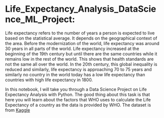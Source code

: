 # Life_Expectancy_Analysis_DataScience_ML_Project:
Life expectancy refers to the number of years a person is expected to live based on the statistical average. It depends on the geographical context of the area. Before the modernization of the world, life expectancy was around 30 years in all parts of the world. Life expectancy increased at the beginning of the 19th century but until there are the same countries while it remains low in the rest of the world.
 This shows that health standards are not the same all over the world. In the 20th century, this global inequality is reduced and similarly, life expectancy is approaching 70 to 75 years and similarly no country in the world today has a low life expectancy than countries with high life expectancy in 1800.

In this notebook, I will take you through a Data Science Project on Life Expectancy Analysis with Python. The good thing about this task is that here you will learn about the factors that WHO uses to calculate the Life Expectancy of a country as the data is provided by WHO. The dataset is from <a href="https://www.kaggle.com/datasets/kumarajarshi/life-expectancy-who?resource=download">Kaggle</a>
